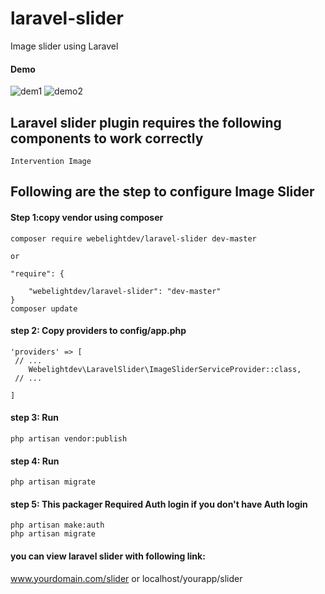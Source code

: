 # laravel-slider
Image slider using Laravel


#### Demo
![dem1](https://user-images.githubusercontent.com/32864560/33022440-372188c8-ce2b-11e7-995a-b305e8aa0a1d.jpg)
![demo2](https://user-images.githubusercontent.com/32864560/33022741-2bcec46c-ce2c-11e7-87fd-8a6d89848456.jpg)

## Laravel slider plugin requires the following components to work correctly

    Intervention Image

## Following are the step to configure Image Slider


#### Step 1:copy vendor using composer

    composer require webelightdev/laravel-slider dev-master
    
    or
    
    "require": {
       
        "webelightdev/laravel-slider": "dev-master"
    }
    composer update

#### step 2: Copy providers to config/app.php

    'providers' => [
     // ...
        Webelightdev\LaravelSlider\ImageSliderServiceProvider::class,
     // ...

    ]

#### step 3: Run  
	php artisan vendor:publish


#### step 4: Run  
	php artisan migrate

	
#### step 5: This packager Required Auth login if you don't have Auth login 

	php artisan make:auth
    php artisan migrate

#### you can view laravel slider with following link:
www.yourdomain.com/slider 
or 
localhost/yourapp/slider



